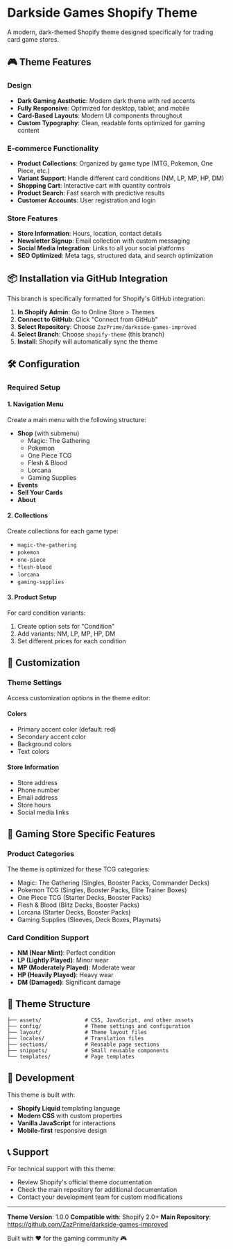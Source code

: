 # Darkside Games Shopify Theme

A modern, dark-themed Shopify theme designed specifically for trading card game stores.

## 🎮 Theme Features

### Design
- **Dark Gaming Aesthetic**: Modern dark theme with red accents
- **Fully Responsive**: Optimized for desktop, tablet, and mobile
- **Card-Based Layouts**: Modern UI components throughout
- **Custom Typography**: Clean, readable fonts optimized for gaming content

### E-commerce Functionality
- **Product Collections**: Organized by game type (MTG, Pokemon, One Piece, etc.)
- **Variant Support**: Handle different card conditions (NM, LP, MP, HP, DM)
- **Shopping Cart**: Interactive cart with quantity controls
- **Product Search**: Fast search with predictive results
- **Customer Accounts**: User registration and login

### Store Features
- **Store Information**: Hours, location, contact details
- **Newsletter Signup**: Email collection with custom messaging
- **Social Media Integration**: Links to all your social platforms
- **SEO Optimized**: Meta tags, structured data, and search optimization

## 📦 Installation via GitHub Integration

This branch is specifically formatted for Shopify's GitHub integration:

1. **In Shopify Admin**: Go to Online Store > Themes
2. **Connect to GitHub**: Click "Connect from GitHub"
3. **Select Repository**: Choose `ZazPrime/darkside-games-improved`
4. **Select Branch**: Choose `shopify-theme` (this branch)
5. **Install**: Shopify will automatically sync the theme

## 🛠️ Configuration

### Required Setup

#### 1. Navigation Menu
Create a main menu with the following structure:
- **Shop** (with submenu)
  - Magic: The Gathering
  - Pokemon
  - One Piece TCG
  - Flesh & Blood
  - Lorcana
  - Gaming Supplies
- **Events**
- **Sell Your Cards**
- **About**

#### 2. Collections
Create collections for each game type:
- `magic-the-gathering`
- `pokemon`
- `one-piece`
- `flesh-blood`
- `lorcana`
- `gaming-supplies`

#### 3. Product Setup
For card condition variants:
1. Create option sets for "Condition"
2. Add variants: NM, LP, MP, HP, DM
3. Set different prices for each condition

## 🎨 Customization

### Theme Settings
Access customization options in the theme editor:

#### Colors
- Primary accent color (default: red)
- Secondary accent color
- Background colors
- Text colors

#### Store Information
- Store address
- Phone number
- Email address
- Store hours
- Social media links

## 🎯 Gaming Store Specific Features

### Product Categories
The theme is optimized for these TCG categories:
- Magic: The Gathering (Singles, Booster Packs, Commander Decks)
- Pokemon TCG (Singles, Booster Packs, Elite Trainer Boxes)
- One Piece TCG (Starter Decks, Booster Packs)
- Flesh & Blood (Blitz Decks, Booster Packs)
- Lorcana (Starter Decks, Booster Packs)
- Gaming Supplies (Sleeves, Deck Boxes, Playmats)

### Card Condition Support
- **NM (Near Mint)**: Perfect condition
- **LP (Lightly Played)**: Minor wear
- **MP (Moderately Played)**: Moderate wear
- **HP (Heavily Played)**: Heavy wear
- **DM (Damaged)**: Significant damage

## 📁 Theme Structure

```
├── assets/              # CSS, JavaScript, and other assets
├── config/              # Theme settings and configuration
├── layout/              # Theme layout files
├── locales/             # Translation files
├── sections/            # Reusable page sections
├── snippets/            # Small reusable components
└── templates/           # Page templates
```

## 🔧 Development

This theme is built with:
- **Shopify Liquid** templating language
- **Modern CSS** with custom properties
- **Vanilla JavaScript** for interactions
- **Mobile-first** responsive design

## 📞 Support

For technical support with this theme:
- Review Shopify's official theme documentation
- Check the main repository for additional documentation
- Contact your development team for custom modifications

---

**Theme Version**: 1.0.0
**Compatible with**: Shopify 2.0+
**Main Repository**: https://github.com/ZazPrime/darkside-games-improved

Built with ❤️ for the gaming community 🎮
